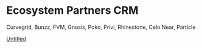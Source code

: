 # Ecosystem Partners CRM

Curvegrid, Bunzz, FVM, Gnosis, Poko, Privi, Rhinestone, Celo Near, Particle

[Untitled](Ecosystem%20Partners%20CRM%209d1f1315f3464750a00cf2752d85ca6b/Untitled%20Database%2031a9bde60b8946b9a95721539bf9658b.md)